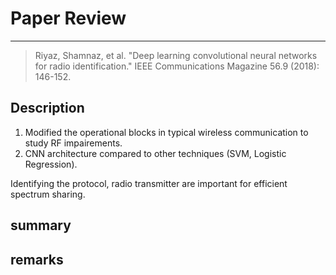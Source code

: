 # Paper Review
----

> Riyaz, Shamnaz, et al. "Deep learning convolutional neural networks for radio identification." IEEE Communications Magazine 56.9 (2018): 146-152.

Description
----
1. Modified the operational blocks in typical wireless communication to study RF impairements.
2. CNN architecture compared to other techniques (SVM, Logistic Regression).

Identifying the protocol, radio transmitter are important for efficient spectrum sharing.

summary
----

remarks
----




